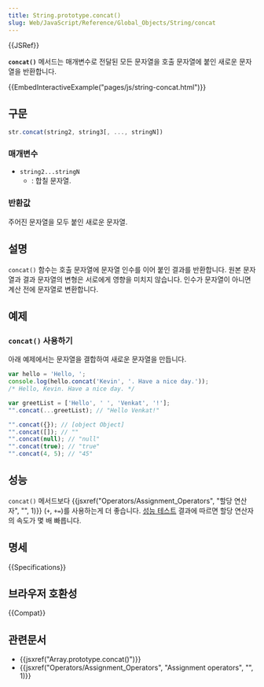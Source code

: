 ```yaml
---
title: String.prototype.concat()
slug: Web/JavaScript/Reference/Global_Objects/String/concat
---
```

{{JSRef}}

**`concat()`** 메서드는 매개변수로 전달된 모든 문자열을 호출 문자열에 붙인 새로운 문자열을 반환합니다.

{{EmbedInteractiveExample("pages/js/string-concat.html")}}

## 구문

```js
str.concat(string2, string3[, ..., stringN])
```

### 매개변수

- `string2...stringN`
  - : 합칠 문자열.

### 반환값

주어진 문자열을 모두 붙인 새로운 문자열.

## 설명

`concat()` 함수는 호출 문자열에 문자열 인수를 이어 붙인 결과를 반환합니다. 원본 문자열과 결과 문자열의 변형은 서로에게 영향을 미치지 않습니다. 인수가 문자열이 아니면 계산 전에 문자열로 변환합니다.

## 예제

### `concat()` 사용하기

아래 예제에서는 문자열을 결합하여 새로운 문자열을 만듭니다.

```js
var hello = 'Hello, ';
console.log(hello.concat('Kevin', '. Have a nice day.'));
/* Hello, Kevin. Have a nice day. */

var greetList = ['Hello', ' ', 'Venkat', '!'];
"".concat(...greetList); // "Hello Venkat!"

"".concat({}); // [object Object]
"".concat([]); // ""
"".concat(null); // "null"
"".concat(true); // "true"
"".concat(4, 5); // "45"
```

## 성능

`concat()` 메서드보다 {{jsxref("Operators/Assignment_Operators", "할당 연산자", "", 1)}} (`+`, `+=`)를 사용하는게 더 좋습니다. [성능 테스트](https://web.archive.org/web/20170404182053/https://jsperf.com/concat-vs-plus-vs-join) 결과에 따르면 할당 연산자의 속도가 몇 배 빠릅니다.

## 명세

{{Specifications}}

## 브라우저 호환성

{{Compat}}

## 관련문서

- {{jsxref("Array.prototype.concat()")}}
- {{jsxref("Operators/Assignment_Operators", "Assignment operators", "", 1)}}
